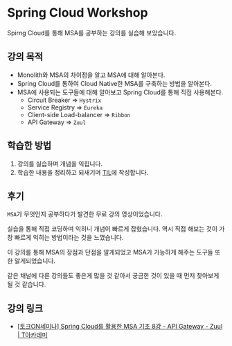 # Spring Cloud Workshop

Spirng Cloud를 통해 MSA를 공부하는 강의를 실습해 보았습니다.

## 강의 목적
- Monolith와 MSA의 차이점을 알고 MSA에 대해 알아본다.
- Spring Cloud를 통하여 Cloud Native한 MSA를 구축하는 방법을 알아본다.
- MSA에 사용되는 도구들에 대해 알아보고 Spring Cloud를 통해 직접 사용해본다.
  - Circuit Breaker => `Hystrix`
  - Service Registry => `Eureka`
  - Client-side Load-balancer => `Ribbon`
  - API Gateway => `Zuul` 

## 학습한 방법
1. 강의를 실습하며 개념을 익힙니다.
2. 학습한 내용을 정리하고 되새기며 [TIL](https://github.com/BrandPark/TIL)에 작성합니다.

## 후기

`MSA`가 무엇인지 공부하다가 발견한 무료 강의 영상이었습니다.

실습을 통해 직접 코딩하며 익히니 개념이 빠르게 잡혔습니다. 역시 직접 해보는 것이 가장 빠르게 익히는 방법이라는 것을 느꼈습니다.

이 강의를 통해 MSA의 장점과 단점을 알게되었고 MSA가 가능하게 해주는 도구들 또한 알게되었습니다. 

같은 채널에 다른 강의들도 좋은게 많을 것 같아서 궁금한 것이 있을 때 먼저 찾아보게 될 것 같습니다. 

## 강의 링크
- [[토크ON세미나] Spring Cloud를 활용한 MSA 기초 8강 - API Gateway - Zuul | T아카데미](https://www.youtube.com/watch?v=6g1wH97BiuQ&ab_channel=SKplanetTacademy)
